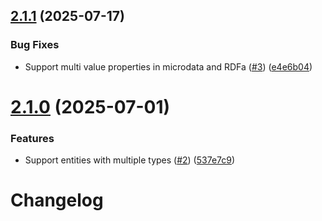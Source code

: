 ## [2.1.1](https://github.com/herzog31/web-auto-extractor/compare/v2.1.0...v2.1.1) (2025-07-17)


### Bug Fixes

* Support multi value properties in microdata and RDFa ([#3](https://github.com/herzog31/web-auto-extractor/issues/3)) ([e4e6b04](https://github.com/herzog31/web-auto-extractor/commit/e4e6b04c24f9dd27e93a10a931b80e434ca7accf))

# [2.1.0](https://github.com/herzog31/web-auto-extractor/compare/v2.0.0...v2.1.0) (2025-07-01)


### Features

* Support entities with multiple types ([#2](https://github.com/herzog31/web-auto-extractor/issues/2)) ([537e7c9](https://github.com/herzog31/web-auto-extractor/commit/537e7c9acdf4eb82988db9e3aea8e55244d837aa))

# Changelog
